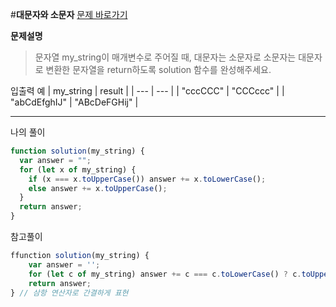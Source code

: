 #**대문자와 소문자**
[문제 바로가기](https://school.programmers.co.kr/learn/courses/30/lessons/120893)

**문제설명**

> 문자열 my_string이 매개변수로 주어질 때, 대문자는 소문자로 소문자는 대문자로 변환한 문자열을 return하도록 solution 함수를 완성해주세요.

입출력 예
| my_string | result |
| --- | --- |
| "cccCCC" | "CCCccc" |
| "abCdEfghIJ" | "ABcDeFGHij" |

---

나의 풀이

```javascript
function solution(my_string) {
  var answer = "";
  for (let x of my_string) {
    if (x === x.toUpperCase()) answer += x.toLowerCase();
    else answer += x.toUpperCase();
  }
  return answer;
}
```

참고풀이

```javascript
ffunction solution(my_string) {
    var answer = '';
    for (let c of my_string) answer += c === c.toLowerCase() ? c.toUpperCase() : c.toLowerCase();
    return answer;
} // 삼항 연산자로 간결하게 표현
```
